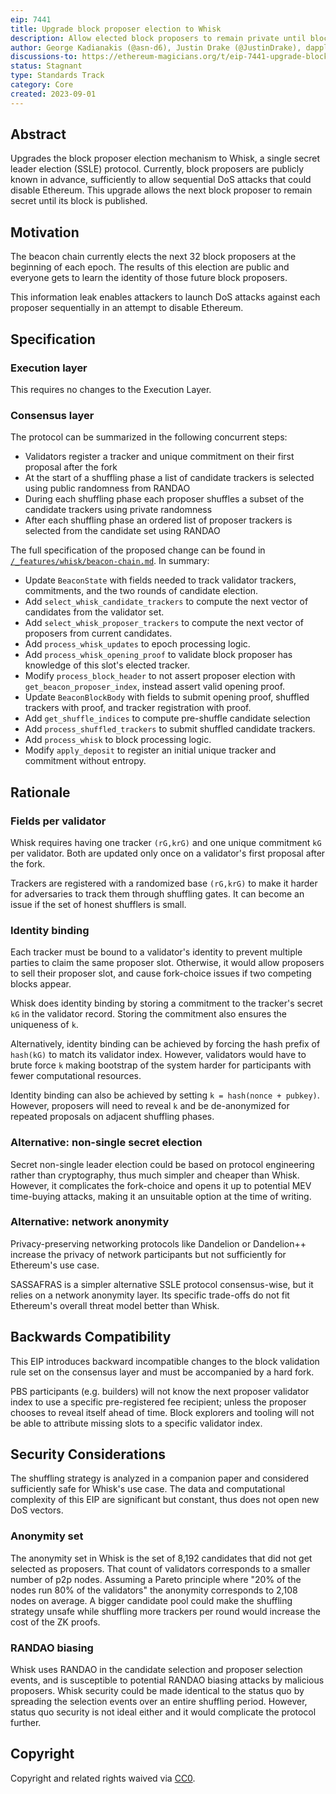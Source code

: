 ```yaml
---
eip: 7441
title: Upgrade block proposer election to Whisk
description: Allow elected block proposers to remain private until block publishing, to prevent DoS attacks
author: George Kadianakis (@asn-d6), Justin Drake (@JustinDrake), dapplion (@dapplion)
discussions-to: https://ethereum-magicians.org/t/eip-7441-upgrade-block-proposer-election-to-whisk-ssle/15316
status: Stagnant
type: Standards Track
category: Core
created: 2023-09-01
---
```


## Abstract

Upgrades the block proposer election mechanism to Whisk, a single secret leader election (SSLE) protocol. Currently, block proposers are publicly known in advance, sufficiently to allow sequential DoS attacks that could disable Ethereum. This upgrade allows the next block proposer to remain secret until its block is published.

## Motivation

The beacon chain currently elects the next 32 block proposers at the beginning of each epoch. The results of this election are public and everyone gets to learn the identity of those future block proposers.

This information leak enables attackers to launch DoS attacks against each proposer sequentially in an attempt to disable Ethereum.

## Specification

### Execution layer

This requires no changes to the Execution Layer.

### Consensus layer

The protocol can be summarized in the following concurrent steps:

- Validators register a tracker and unique commitment on their first proposal after the fork
- At the start of a shuffling phase a list of candidate trackers is selected using public randomness from RANDAO
- During each shuffling phase each proposer shuffles a subset of the candidate trackers using private randomness
- After each shuffling phase an ordered list of proposer trackers is selected from the candidate set using RANDAO

The full specification of the proposed change can be found in [`/_features/whisk/beacon-chain.md`](https://github.com/ethereum/consensus-specs/blob/a39abe388bc2d1abd5b4fd62fd18aed497956b30/specs/_features/whisk/beacon-chain.md). In summary:

- Update `BeaconState` with fields needed to track validator trackers, commitments, and the two rounds of candidate election.
- Add `select_whisk_candidate_trackers` to compute the next vector of candidates from the validator set.
- Add `select_whisk_proposer_trackers` to compute the next vector of proposers from current candidates.
- Add `process_whisk_updates` to epoch processing logic.
- Add `process_whisk_opening_proof` to validate block proposer has knowledge of this slot's elected tracker.
- Modify `process_block_header` to not assert proposer election with `get_beacon_proposer_index`, instead assert valid opening proof.
- Update `BeaconBlockBody` with fields to submit opening proof, shuffled trackers with proof, and tracker registration with proof.
- Add `get_shuffle_indices` to compute pre-shuffle candidate selection
- Add `process_shuffled_trackers` to submit shuffled candidate trackers.
- Add `process_whisk` to block processing logic.
- Modify `apply_deposit` to register an initial unique tracker and commitment without entropy.

## Rationale

### Fields per validator

Whisk requires having one tracker `(rG,krG)` and one unique commitment `kG` per validator. Both are updated only once on a validator's first proposal after the fork.

Trackers are registered with a randomized base `(rG,krG)` to make it harder for adversaries to track them through shuffling gates. It can become an issue if the set of honest shufflers is small.

### Identity binding

Each tracker must be bound to a validator's identity to prevent multiple parties to claim the same proposer slot. Otherwise, it would allow proposers to sell their proposer slot, and cause fork-choice issues if two competing blocks appear.

Whisk does identity binding by storing a commitment to the tracker's secret `kG` in the validator record. Storing the commitment also ensures the uniqueness of `k`.

Alternatively, identity binding can be achieved by forcing the hash prefix of `hash(kG)` to match its validator index. However, validators would have to brute force `k` making bootstrap of the system harder for participants with fewer computational resources.

Identity binding can also be achieved by setting `k = hash(nonce + pubkey)`. However, proposers will need to reveal `k` and be de-anonymized for repeated proposals on adjacent shuffling phases.

### Alternative: non-single secret election

Secret non-single leader election could be based on protocol engineering rather than cryptography, thus much simpler and cheaper than Whisk. However, it complicates the fork-choice and opens it up to potential MEV time-buying attacks, making it an unsuitable option at the time of writing.

### Alternative: network anonymity

Privacy-preserving networking protocols like Dandelion or Dandelion++ increase the privacy of network participants but not sufficiently for Ethereum's use case.

SASSAFRAS is a simpler alternative SSLE protocol consensus-wise, but it relies on a network anonymity layer. Its specific trade-offs do not fit Ethereum's overall threat model better than Whisk.

## Backwards Compatibility

This EIP introduces backward incompatible changes to the block validation rule set on the consensus layer and must be accompanied by a hard fork.

PBS participants (e.g. builders) will not know the next proposer validator index to use a specific pre-registered fee recipient; unless the proposer chooses to reveal itself ahead of time. Block explorers and tooling will not be able to attribute missing slots to a specific validator index.

## Security Considerations

The shuffling strategy is analyzed in a companion paper and considered sufficiently safe for Whisk's use case. The data and computational complexity of this EIP are significant but constant, thus does not open new DoS vectors. 

### Anonymity set

The anonymity set in Whisk is the set of 8,192 candidates that did not get selected as proposers. That count of validators corresponds to a smaller number of p2p nodes. Assuming a Pareto principle where "20% of the nodes run 80% of the validators" the anonymity corresponds to 2,108 nodes on average. A bigger candidate pool could make the shuffling strategy unsafe while shuffling more trackers per round would increase the cost of the ZK proofs.

### RANDAO biasing

Whisk uses RANDAO in the candidate selection and proposer selection events, and is susceptible to potential RANDAO biasing attacks by malicious proposers. Whisk security could be made identical to the status quo by spreading the selection events over an entire shuffling period. However, status quo security is not ideal either and it would complicate the protocol further.

## Copyright

Copyright and related rights waived via [CC0](/LICENSE.md).


